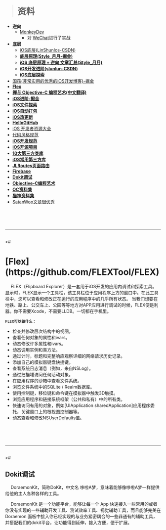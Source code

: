 

> <h1 id=''>资料</h1>
- **逆向**
	- [MonkeyDev](https://github.com/AloneMonkey/MonkeyDev/)
		- 对 [WeChat](https://github.com/Desgard/WeCheat)进行了实战
- **底层**
	- [iOS底层(LinShunIos-CSDN)](https://blog.csdn.net/linshunios/category_11449403.html?spm=1001.2014.3001.5482)
	- [**底层原理(Style_月月-掘金)**](https://juejin.cn/column/6963585105239490567)
	- [**iOS 底层原理 + 逆向 文章汇总(Style_月月)**](https://www.jianshu.com/p/412b20d9a0f6)
	- [**iOS开发进阶(slunlun-CSDN)**](https://blog.csdn.net/u013378438/category_2921577_2.html)
	- [**iOS底层探索**](https://www.desgard.com/iOS-Source-Probe/)
- [国孩(非常实用的优秀的iOS开发博客)-掘金](https://juejin.cn/user/588993965333309/posts)
- [**Flex**](#Flex)
- [**禅与 Objective-C 编程艺术(中文翻译)**](https://github.com/oa414/objc-zen-book-cn/)
- [**iOS进阶-掘金**](https://juejin.cn/tag/iOS)
- [**iOS文件探索**](https://draveness.me/bei-xcodeproj-keng-de-zhe-ji-tian/)
- [**iOS自动打包**](https://rynxiao.com/技术/2020/05/03/ios-deployment.html)
- [**iOS热更新**](https://www.jianshu.com/p/0489c654657d)
- [**HelloGitHub**](https://hellogithub.com)
- [iOS 开发者资源大全](https://github.com/kechengsou/awesome-ios)
- [代码风格规范](https://pages.swift.gg/google-swift-style-guide-in-chinese/#文件名)
- [**iOS开发规范**](https://www.shuzhiduo.com/A/oAe5R7LdQ9/)
- [**iOS开源项目**](https://www.jianshu.com/p/36c76f757c76)
- [**10大第三方类库**](http://www.cocoachina.com/ios/20170602/19421.html)
- [**iOS常用第三方库**](https://www.cnblogs.com/1-434/articles/7890285.html)
- [**JLRoutes页面路由**](https://github.com/joeldev/JLRoutes?spm=a2c6h.12873639.0.0.2f3f687bkD2Gsr)
- [**Firebase**](https://firebase.google.com/docs/projects/iam/roles-predefined-all-products?authuser=0)
- [**Dokit调试**](http://xingyun.xiaojukeji.com/docs/dokit/#/iosGuide)
- [**Objective-C编程艺术**](https://github.com/oa414/objc-zen-book-cn)
- [**OC资料集**](https://www.cnblogs.com/guohai-stronger/category/1208039.html?page=1)
- [**猫神资料集**](https://onevcat.com/tabs/categories/)
- [SatanWoo文章很优秀](https://satanwoo.github.io/tags/iOS/)





<br/><br/><br/>

***
<br/>
># <h1 id=''>[Flex](https://github.com/FLEXTool/FLEX)</h1>

&emsp; FLEX（Flipboard Explorer）是一套用于iOS开发的应用内调试和探索工具。显示时，FLEX显示一个工具栏，该工具栏位于应用程序上方的窗口中。在此工具栏中，您可以查看和修改正在运行的应用程序中的几乎所有状态。
当我们想要在地铁、路上、公交车上、公园等等地方对APP应用进行调试的时候，FLEX便是利器。你不需要Xcode，不需要LLDB。一切都在手机里。


**`FLEX可以做什么：`**
- 检查并修改层次结构中的视图。
- 查看任何对象的属性和ivars。
- 动态修改许多属性和ivars。
- 动态调用实例和类方法。
- 通过计时，标题和完整响应观察详细的网络请求历史记录。
- 添加自己的模拟器键盘快捷键。
- 查看系统日志消息（例如，来自NSLog）。
- 通过扫描堆访问任何活动对象。
- 在应用程序的沙箱中查看文件系统。
- 浏览文件系统中的SQLite / Realm数据库。
- 使用控制键，移位键和命令键在模拟器中触发3D触摸。
- 浏览应用程序和链接系统框架（公共和私有）中的所有类。
- 快速访问有用的对象，例如[UIApplication sharedApplication]应用程序委托，关键窗口上的根视图控制器等。
- 动态查看和修改NSUserDefaults值。



<br/><br/><br/>

***
<br/>
># <h2 id='Dokit调试'>Dokit调试</h2>

&emsp; DoraemonKit，简称DoKit，中文名 哆啦A梦，意味着能够像哆啦A梦一样提供给他的主人各种各样的工具。

&emsp; DoraemonKit 是一个功能平台，能够让每一个 App 快速接入一些常用的或者你没有实现的一些辅助开发工具、测试效率工具、视觉辅助工具，而且能够完美在 Doraemon 面板中接入你已经实现的与业务紧密耦合的一些非通有的辅助工具，并搭配我们的dokit平台，让功能得到延伸，接入方便，便于扩展。

